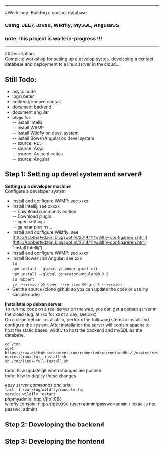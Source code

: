 
----------

#Workshop: Building a contact database 
### Using: JEE7, Java8, Wildfly, MySQL, AngularJS
### note: this project is work-in-progress !!! 
-----------
##Description:  
Complete workshop for setting up a develop systes, developing a contact database and deployment to a linux server in the cloud...  
  
## Still Todo: #

- async code
- login beter
- add/edit/remove contact
- document backend
- document angular
- blogs for:  
-- install Intellij  
-- install WAMP  
-- install Wildfly on devel system  
-- install Bower/Angular on devel system  
-- source: REST  
-- source: Asyc  
-- source: Authentication  
-- source: Angular  


## Step 1: Setting up devel system and server#
  
**Setting up a developer machine**  
Configure a developer system

- Install and configure WAMP: see xxxx  
- Install Intellij: see xxxxx    
-- Download cummunity edition  
-- Download plugin:  
-- open settings  
-- ga naar plugins...  
- Install and configure Wildfly: see [http://robbertvdzon.blogspot.nl/2014/11/wildfly-configureren.html](http://robbertvdzon.blogspot.nl/2014/11/wildfly-configureren.html "install Intellij")
- Install and configure WAMP: see xxxx
- Install Bower and Angular: see xxx  
`su - `   
`npm install --global yo bower grunt-cli`   
`npm install --global generator-angular@0.9.2`  
`su robbert`  
`yo --version && bower --version && grunt --version`  
- Get the source (clone github so you can update the code or use my sample code)  

  
**Installatie op debian server:**  
To run the code on a real server on the web, you can get a debian server in the cloud (e.g. at xxx for xx ct a day, see xxx)  
On a clean debian installation, perform the following steps to install and configure the system. After installation the server will contain apache to host the static pages, wildfly to host the backend and mySQL as the database.  

`cd /tmp`  
`wget https://raw.githubusercontent.com/robbertvdzon/contactdb.v1/master/resources/linux-full-install.sh`  
`sh /tmp/linux-full-install.sh`   
  
todo: how update git when changes are pushed  
todo: how to deploy these changes  

*easy server commands and urls:*   
`tail -f /var/log/wildfly/console.log`  
`service wildfly restart`  
phpmyadmin: http://[ip]:888  
wildfly console: http://[ip]:9990  (user=admin/passwd=admin /  lokaal is het passwd: admin)  
  
  
## Step 2: Developing the backend


## Step 3: Developing the frontend


